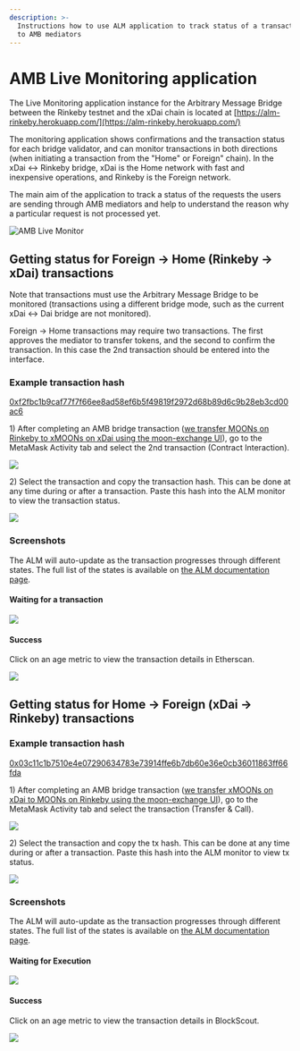 ```yaml
---
description: >-
  Instructions how to use ALM application to track status of a transaction sent
  to AMB mediators
---
```


# AMB Live Monitoring application

The Live Monitoring application instance for the Arbitrary Message Bridge between the Rinkeby testnet and the xDai chain is located at [https://alm-rinkeby.herokuapp.com/](https://alm-rinkeby.herokuapp.com/)

The monitoring application shows confirmations and the transaction status for each bridge validator, and can monitor transactions in both directions \(when initiating a transaction from the "Home" or Foreign" chain\). In the xDai &lt;-&gt; Rinkeby bridge, xDai is the Home network with fast and inexpensive operations, and Rinkeby is the Foreign network.

The main aim of the application to track a status of the requests the users are sending through AMB mediators and help to understand the reason why a particular request is not processed yet.

![AMB Live Monitor](../.gitbook/assets/alm-monitor1.png)

## Getting status for Foreign -&gt; Home \(Rinkeby -&gt; xDai\) transactions

Note that transactions must use the Arbitrary Message Bridge to be monitored \(transactions using a different bridge mode, such as the current xDai &lt;-&gt; Dai bridge are not monitored\). 

Foreign -&gt; Home transactions may require two transactions. The first approves the mediator to transfer tokens, and the second to confirm the transaction. In this case the 2nd transaction should be entered into the interface.

### Example transaction hash

[0xf2fbc1b9caf77f7f66ee8ad58ef6b5f49819f2972d68b89d6c9b28eb3cd00ac6](https://rinkeby.etherscan.io/tx/0xf2fbc1b9caf77f7f66ee8ad58ef6b5f49819f2972d68b89d6c9b28eb3cd00ac6)

1\) After completing an AMB bridge transaction \([we transfer MOONs on Rinkeby to xMOONs on xDai using the moon-exchange UI](https://moon-exchange.herokuapp.com/)\), go to the MetaMask Activity tab and select the 2nd transaction \(Contract Interaction\). 

![](../.gitbook/assets/mm-1.png)

2\) Select the transaction and copy the transaction hash. This can be done at any time during or after a transaction.  Paste this hash into the ALM monitor to view the transaction status.

![](../.gitbook/assets/mm-2.png)

### Screenshots

The ALM will auto-update as the transaction progresses through different states. The full list of the states is available on [the ALM documentation page](https://docs.tokenbridge.net/about-tokenbridge/components/amb-live-monitoring-application/alm-transition-states#foreign-greater-than-home-state-transitions).

#### Waiting for a transaction

![](../.gitbook/assets/waiting-1.png)

#### Success

Click on an age metric to view the transaction details in Etherscan.

![](../.gitbook/assets/success-1.png)

## Getting status for Home -&gt; Foreign \(xDai -&gt; Rinkeby\) transactions

### Example transaction hash

[0x03c11c1b7510e4e07290634783e73914ffe6b7db60e36e0cb36011863ff66fda](https://blockscout.com/poa/xdai/tx/0x03c11c1b7510e4e07290634783e73914ffe6b7db60e36e0cb36011863ff66fda/token_transfers)

1\) After completing an AMB bridge transaction \([we transfer xMOONs on xDai to MOONs on Rinkeby using the moon-exchange UI](https://moon-exchange.herokuapp.com/)\), go to the MetaMask Activity tab and select the transaction \(Transfer & Call\).

![](../.gitbook/assets/mm-10.png)

2\) Select the transaction and copy the tx hash. This can be done at any time during or after a transaction.  Paste this hash into the ALM monitor to view tx status.

![](../.gitbook/assets/mm11.png)

### Screenshots

The ALM will auto-update as the transaction progresses through different states. The full list of the states is available on [the ALM documentation page](https://docs.tokenbridge.net/about-tokenbridge/components/amb-live-monitoring-application/alm-transition-states#home-greater-than-foreign-state-transitions).

#### Waiting for Execution

![](../.gitbook/assets/2020-08-03_13-06-02.png)

#### Success

Click on an age metric to view the transaction details in BlockScout.

![](../.gitbook/assets/execution-success.png)



